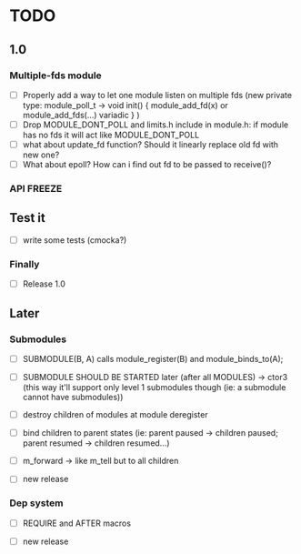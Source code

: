 # TODO

## 1.0

### Multiple-fds module

- [ ] Properly add a way to let one module listen on multiple fds (new private type: module_poll_t -> void init() { module_add_fd(x) or module_add_fds(...) variadic } )
- [ ] Drop MODULE_DONT_POLL and limits.h include in module.h: if module has no fds it will act like MODULE_DONT_POLL
- [ ] what about update_fd function? Should it linearly replace old fd with new one?
- [ ] What about epoll? How can i find out fd to be passed to receive()?

### API FREEZE

## Test it

- [ ] write some tests (cmocka?)

### Finally

- [ ] Release 1.0

## Later

### Submodules

- [ ] SUBMODULE(B, A) calls module_register(B) and module_binds_to(A);
- [ ] SUBMODULE SHOULD BE STARTED later (after all MODULES) -> ctor3 (this way it'll support only level 1 submodules though (ie: a submodule cannot have submodules))
- [ ] destroy children of modules at module deregister
- [ ] bind children to parent states (ie: parent paused -> children paused; parent resumed -> children resumed...)
- [ ] m_forward -> like m_tell but to all children

- [ ] new release


### Dep system

- [ ] REQUIRE and AFTER macros

- [ ] new release
